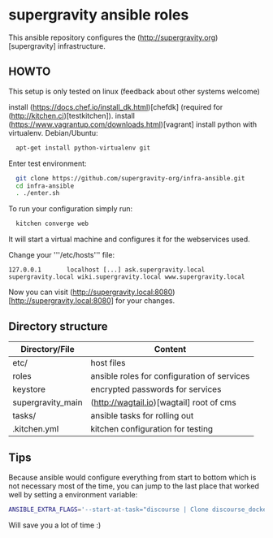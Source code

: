 supergravity ansible roles
==========================

This ansible repository configures the (http://supergravity.org)[supergravity] infrastructure.


HOWTO
-----

This setup is only tested on linux (feedback about other systems welcome)

install (https://docs.chef.io/install_dk.html)[chefdk] (required for (http://kitchen.ci)[testkitchen]).
install (https://www.vagrantup.com/downloads.html)[vagrant]
install python with virtualenv.
Debian/Ubuntu:

```sh
  apt-get install python-virtualenv git
```

Enter test environment:
```sh
  git clone https://github.com/supergravity-org/infra-ansible.git
  cd infra-ansible
  . ./enter.sh
```

To run your configuration simply run:

```sh
  kitchen converge web
```

It will start a virtual machine and configures it for the webservices used.

Change your '''/etc/hosts''' file:
```
127.0.0.1       localhost [...] ask.supergravity.local supergravity.local wiki.supergravity.local www.supergravity.local
```

Now you can visit (http://supergravity.local:8080)[http://supergravity.local:8080] for your changes.


Directory structure
-------------------

| Directory/File | Content |
| ---------------|---------|
| etc/           | host files |
| roles          | ansible roles for configuration of services |
| keystore       | encrypted passwords for services |
| supergravity_main | (http://wagtail.io)[wagtail] root of cms |
| tasks/         | ansible tasks for rolling out |
| .kitchen.yml   | kitchen configuration for testing |


Tips
----

Because ansible would configure everything from start to bottom which is not
necessary most of the time, you can jump to the last place that worked well by
setting a environment variable:

```sh
ANSIBLE_EXTRA_FLAGS='--start-at-task="discourse | Clone discourse_docker repo"' kitchen converge web
```

Will save you a lot of time :)
